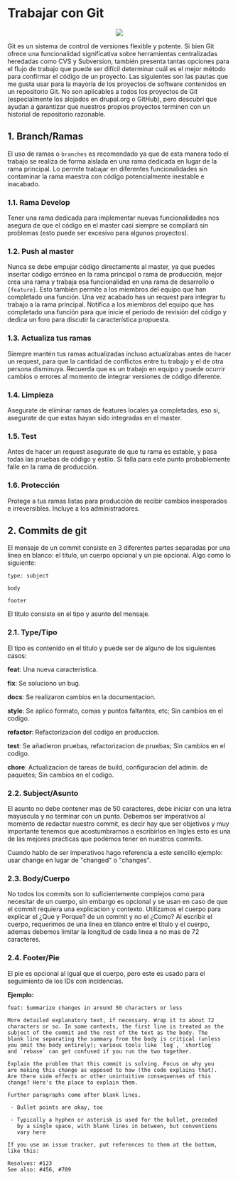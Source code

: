 # Trabajar con Git

<p align="center">
<img src="https://johngodlee.github.io/geotaster_git_workshop/img/geotaster_git_banner.png" />
</p>

Git es un sistema de control de versiones flexible y potente. Si bien Git ofrece una funcionalidad significativa sobre herramientas centralizadas heredadas como CVS y Subversion, también presenta tantas opciones para el flujo de trabajo que puede ser difícil determinar cuál es el mejor método para confirmar el código de un proyecto. Las siguientes son las pautas que me gusta usar para la mayoría de los proyectos de software contenidos en un repositorio Git. No son aplicables a todos los proyectos de Git (especialmente los alojados en drupal.org o GitHub), pero descubrí que ayudan a garantizar que nuestros propios proyectos terminen con un historial de repositorio razonable.

## 1. Branch/Ramas

El uso de ramas o `branches` es recomendado ya que de esta manera todo el trabajo se realiza de forma aislada en una rama dedicada en lugar de la rama principal. Lo permite trabajar en diferentes funcionalidades sin contaminar la rama maestra con código potencialmente inestable e inacabado.

### 1.1. Rama Develop

Tener una rama dedicada para implementar nuevas funcionalidades nos asegura de que el código en el master casi siempre se compilará sin problemas (esto puede ser excesivo para algunos proyectos).

### 1.2. Push al master

Nunca se debe empujar código directamente al master, ya que puedes insertar código erróneo en la rama principal o rama de producción, mejor crea una rama y trabaja esa funcionalidad en una rama de desarrollo o `{feature}`. Esto también permite a los miembros del equipo que han completado una función. Una vez acabado has un request para integrar tu trabajo a la rama principal. Notifica a los miembros del equipo que has completado una función para que inicie el periodo de revisión del código y dedica un foro para discutir la característica propuesta.

### 1.3. Actualiza tus ramas

Siempre mantén tus ramas actualizadas incluso actualizabas antes de hacer un request, para que la cantidad de conflictos entre tu trabajo y el de otra persona disminuya. Recuerda que es un trabajo en equipo y puede ocurrir cambios o errores al momento de integrar versiones de código diferente.

### 1.4. Limpieza

Asegurate de eliminar ramas de features locales ya completadas, eso si, asegurate de que estas hayan sido integradas en el master.

### 1.5. Test

Antes de hacer un request asegurate de que tu rama es estable, y pasa todas las pruebas de código y estilo. Si falla para este punto probablemente falle en la rama de producción.

### 1.6. Protección

Protege a tus ramas listas para producción de recibir cambios inesperados e irreversibles. Incluye a los administradores.

## 2. Commits de git

El mensaje de un commit consiste en 3 diferentes partes separadas por una linea en blanco: el titulo, un cuerpo opcional y un pie opcional. Algo como lo siguiente:

```
type: subject

body

footer
```

El titulo consiste en el tipo y asunto del mensaje.

### 2.1. Type/Tipo

El tipo es contenido en el titulo y puede ser de alguno de los siguientes casos:

**feat**: Una nueva caracteristica.

**fix**: Se soluciono un bug.

**docs**: Se realizaron cambios en la documentacion.

**style**: Se aplico formato, comas y puntos faltantes, etc; Sin cambios en el codigo.

**refactor**: Refactorizacion del codigo en produccion.

**test**: Se añadieron pruebas, refactorizacion de pruebas; Sin cambios en el codigo.

**chore**: Actualizacion de tareas de build, configuracion del admin. de paquetes; Sin cambios en el codigo.

### 2.2. Subject/Asunto

El asunto no debe contener mas de 50 caracteres, debe iniciar con una letra mayuscula y no terminar con un punto. Debemos ser imperativos al momento de redactar nuestro commit, es decir hay que ser objetivos y muy importante tenemos que acostumbrarnos a escribirlos en Ingles esto es una de las mejores practicas que podemos tener en nuestros commits.

Cuando hablo de ser imperativos hago referencia a este sencillo ejemplo: usar change en lugar de "changed" o "changes".

### 2.3. Body/Cuerpo

No todos los commits son lo suficientemente complejos como para necesitar de un cuerpo, sin embargo es opcional y se usan en caso de que el commit requiera una explicacion y contexto. Utilizamos el cuerpo para explicar el ¿Que y Porque? de un commit y no el ¿Como? Al escribir el cuerpo, requerimos de una linea en blanco entre el titulo y el cuerpo, ademas debemos limitar la longitud de cada linea a no mas de 72 caracteres.

### 2.4. Footer/Pie

El pie es opcional al igual que el cuerpo, pero este es usado para el seguimiento de los IDs con incidencias.

**Ejemplo:**

```
feat: Summarize changes in around 50 characters or less

More detailed explanatory text, if necessary. Wrap it to about 72
characters or so. In some contexts, the first line is treated as the
subject of the commit and the rest of the text as the body. The
blank line separating the summary from the body is critical (unless
you omit the body entirely); various tools like `log`, `shortlog`
and `rebase` can get confused if you run the two together.

Explain the problem that this commit is solving. Focus on why you
are making this change as opposed to how (the code explains that).
Are there side effects or other unintuitive consequenses of this
change? Here's the place to explain them.

Further paragraphs come after blank lines.

 - Bullet points are okay, too

 - Typically a hyphen or asterisk is used for the bullet, preceded
   by a single space, with blank lines in between, but conventions
   vary here

If you use an issue tracker, put references to them at the bottom,
like this:

Resolves: #123
See also: #456, #789
```
